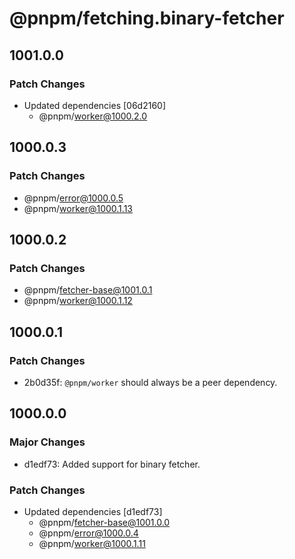 # @pnpm/fetching.binary-fetcher

## 1001.0.0

### Patch Changes

- Updated dependencies [06d2160]
  - @pnpm/worker@1000.2.0

## 1000.0.3

### Patch Changes

- @pnpm/error@1000.0.5
- @pnpm/worker@1000.1.13

## 1000.0.2

### Patch Changes

- @pnpm/fetcher-base@1001.0.1
- @pnpm/worker@1000.1.12

## 1000.0.1

### Patch Changes

- 2b0d35f: `@pnpm/worker` should always be a peer dependency.

## 1000.0.0

### Major Changes

- d1edf73: Added support for binary fetcher.

### Patch Changes

- Updated dependencies [d1edf73]
  - @pnpm/fetcher-base@1001.0.0
  - @pnpm/error@1000.0.4
  - @pnpm/worker@1000.1.11
